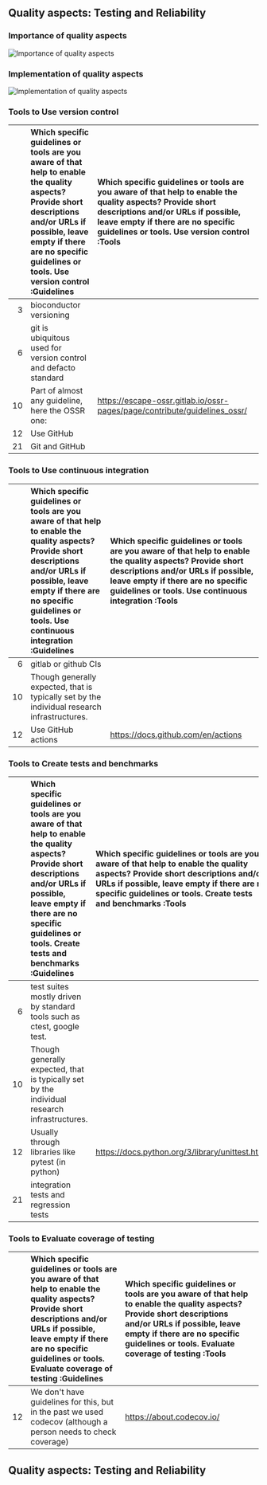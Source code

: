 ## Quality aspects: Testing and Reliability

### Importance of quality aspects

![Importance of quality aspects](figures/plot_multirating_A103_'Apply'_'implemented'.png)
### Implementation of quality aspects

![Implementation of quality aspects](figures/plot_multirating_A103_'Apply'_'importance'.png)
### Tools to Use version control

|    | Which specific guidelines or tools are you aware of that help to enable the quality aspects? Provide short descriptions and/or URLs if possible, leave empty if there are no specific guidelines or tools. Use version control :Guidelines   | Which specific guidelines or tools are you aware of that help to enable the quality aspects? Provide short descriptions and/or URLs if possible, leave empty if there are no specific guidelines or tools. Use version control :Tools   |
|---:|:---------------------------------------------------------------------------------------------------------------------------------------------------------------------------------------------------------------------------------------------|:----------------------------------------------------------------------------------------------------------------------------------------------------------------------------------------------------------------------------------------|
|  3 | bioconductor versioning                                                                                                                                                                                                                      |                                                                                                                                                                                                                                         |
|  6 | git is ubiquitous used for version control and defacto standard                                                                                                                                                                              |                                                                                                                                                                                                                                         |
| 10 | Part of almost any guideline, here the OSSR one:                                                                                                                                                                                             | https://escape-ossr.gitlab.io/ossr-pages/page/contribute/guidelines_ossr/                                                                                                                                                               |
| 12 | Use GitHub                                                                                                                                                                                                                                   |                                                                                                                                                                                                                                         |
| 21 | Git and GitHub                                                                                                                                                                                                                               |                                                                                                                                                                                                                                         |

### Tools to Use continuous integration

|    | Which specific guidelines or tools are you aware of that help to enable the quality aspects? Provide short descriptions and/or URLs if possible, leave empty if there are no specific guidelines or tools. Use continuous integration :Guidelines   | Which specific guidelines or tools are you aware of that help to enable the quality aspects? Provide short descriptions and/or URLs if possible, leave empty if there are no specific guidelines or tools. Use continuous integration :Tools   |
|---:|:----------------------------------------------------------------------------------------------------------------------------------------------------------------------------------------------------------------------------------------------------|:-----------------------------------------------------------------------------------------------------------------------------------------------------------------------------------------------------------------------------------------------|
|  6 | gitlab or github CIs                                                                                                                                                                                                                                |                                                                                                                                                                                                                                                |
| 10 | Though generally expected, that is typically set by the individual research infrastructures.                                                                                                                                                        |                                                                                                                                                                                                                                                |
| 12 | Use GitHub actions                                                                                                                                                                                                                                  | https://docs.github.com/en/actions                                                                                                                                                                                                             |

### Tools to Create tests and benchmarks

|    | Which specific guidelines or tools are you aware of that help to enable the quality aspects? Provide short descriptions and/or URLs if possible, leave empty if there are no specific guidelines or tools. Create tests and benchmarks :Guidelines   | Which specific guidelines or tools are you aware of that help to enable the quality aspects? Provide short descriptions and/or URLs if possible, leave empty if there are no specific guidelines or tools. Create tests and benchmarks :Tools   |
|---:|:-----------------------------------------------------------------------------------------------------------------------------------------------------------------------------------------------------------------------------------------------------|:------------------------------------------------------------------------------------------------------------------------------------------------------------------------------------------------------------------------------------------------|
|  6 | test suites mostly driven by standard tools such as ctest, google test.                                                                                                                                                                              |                                                                                                                                                                                                                                                 |
| 10 | Though generally expected, that is typically set by the individual research infrastructures.                                                                                                                                                         |                                                                                                                                                                                                                                                 |
| 12 | Usually through libraries like pytest (in python)                                                                                                                                                                                                    | https://docs.python.org/3/library/unittest.html                                                                                                                                                                                                 |
| 21 | integration tests and regression tests                                                                                                                                                                                                               |                                                                                                                                                                                                                                                 |

### Tools to Evaluate coverage of testing

|    | Which specific guidelines or tools are you aware of that help to enable the quality aspects? Provide short descriptions and/or URLs if possible, leave empty if there are no specific guidelines or tools. Evaluate coverage of testing :Guidelines   | Which specific guidelines or tools are you aware of that help to enable the quality aspects? Provide short descriptions and/or URLs if possible, leave empty if there are no specific guidelines or tools. Evaluate coverage of testing :Tools   |
|---:|:------------------------------------------------------------------------------------------------------------------------------------------------------------------------------------------------------------------------------------------------------|:-------------------------------------------------------------------------------------------------------------------------------------------------------------------------------------------------------------------------------------------------|
| 12 | We don't have guidelines for this, but in the past we used codecov (although a person needs to check coverage)                                                                                                                                        | https://about.codecov.io/                                                                                                                                                                                                                        |

## Quality aspects: Testing and Reliability

